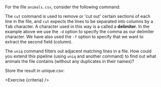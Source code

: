 <script>
import Quiz from "$components/Quiz.svelte";
import Execute from "$components/Execute.svelte";
import Exercise from "$components/Exercise.svelte";

let criteria = [
{
	name: "File <code>unique.csv</code> exists",
	checks: [{
		type: "file",
		path: "exercise-data/animal-counts/unique.csv",
		action: "exists"
	}]
},
{
	name: "File <code>unique.csv</code> contains the unique rows from the file <code>animals.csv</code>",
	checks: [{
		type: "file",
		path: "exercise-data/animal-counts/unique.csv",
		action: "contents",
		commandExpected: `cut -d , -f 2 exercise-data/animal-counts/animals.csv | sort | uniq`
	}]
}];
</script>

For the file `animals.csv`, consider the following command:

<Execute command="cut -d , -f 2 ~/tutorial/exercise-data/animal-counts/animals.csv" />

The `cut` command is used to remove or 'cut out' certain sections of each line in the file,
and `cut` expects the lines to be separated into columns by a <kbd>Tab</kbd> character.
A character used in this way is a called a **delimiter**.
In the example above we use the `-d` option to specify the comma as our delimiter character.
We have also used the `-f` option to specify that we want to extract the second field (column).

The `uniq` command filters out adjacent matching lines in a file.
How could you extend this pipeline (using `uniq` and another command) to find
out what animals the file contains (without any duplicates in their
names)?

Store the result in unique.csv:

<Exercise {criteria} />
